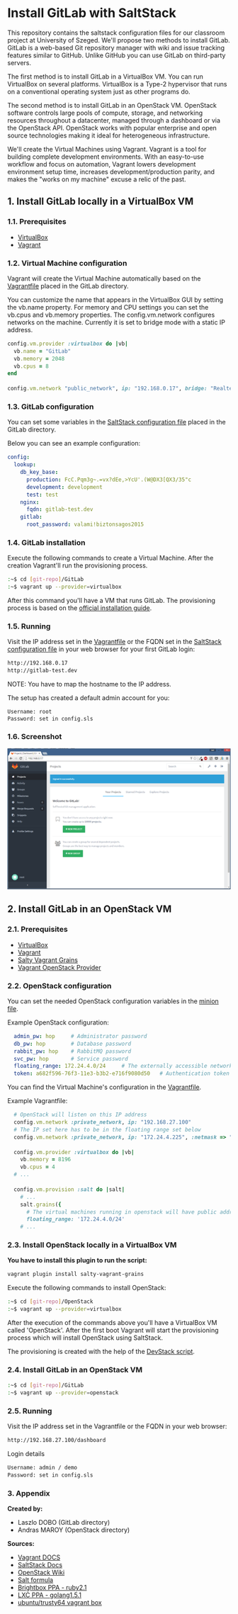 # Install GitLab with SaltStack

This repository contains the saltstack configuration files for our classroom project at University of Szeged. We'll propose two methods to install GitLab. GitLab is a web-based Git repository manager with wiki and issue tracking features similar to GitHub. Unlike GitHub you can use GitLab on third-party servers.

The first method is to install GitLab in a VirtualBox VM. You can run VirtualBox on several platforms. VirtualBox is a Type-2 hypervisor that runs on a conventional operating system just as other programs do.

The second method is to install GitLab in an OpenStack VM. OpenStack software controls large pools of compute, storage, and networking resources throughout a datacenter, managed through a dashboard or via the OpenStack API. OpenStack works with popular enterprise and open source technologies making it ideal for heterogeneous infrastructure.

We'll create the Virtual Machines using Vagrant. Vagrant is a tool for building complete development environments. With an easy-to-use workflow and focus on automation, Vagrant lowers development environment setup time, increases development/production parity, and makes the "works on my machine" excuse a relic of the past.

## 1. Install GitLab locally in a VirtualBox VM

### 1.1. Prerequisites
 - [VirtualBox](https://www.virtualbox.org/)
 - [Vagrant](https://www.vagrantup.com/)

### 1.2. Virtual Machine configuration

Vagrant will create the Virtual Machine automatically based on the [Vagrantfile](GitLab/Vagrantfile) placed in the GitLab directory.

You can customize the name that appears in the VirtualBox GUI by setting the vb.name property. For memory and CPU settings you can set the vb.cpus and vb.memory properties. The config.vm.network configures networks on the machine. Currently it is set to bridge mode with a static IP address.

```ruby
config.vm.provider :virtualbox do |vb|
  vb.name = "GitLab"
  vb.memory = 2048
  vb.cpus = 8
end

config.vm.network "public_network", ip: "192.168.0.17", bridge: "Realtek PCIe GBE Family Controller"
```

### 1.3. GitLab configuration
You can set some variables in the [SaltStack configuration file](GitLab/saltstack/pillar/config.sls) placed in the GitLab directory.

Below you can see an example configuration:

```yaml
config:
  lookup:
    db_key_base:
      production: FcC.Pqm3g~.=vx?dEe,>YcU'.(W@DX3[QX3/35"c
      development: development
      test: test
    nginx:
      fqdn: gitlab-test.dev
    gitlab:
      root_password: valami!biztonsagos2015
```

### 1.4. GitLab installation
Execute the following commands to create a Virtual Machine. After the creation Vagrant'll run the provisioning process.

```sh
:~$ cd [git-repo]/GitLab
:~$ vagrant up --provider=virtualbox
```

After this command you'll have a VM that runs GitLab. The provisioning process is based on the [official installation guide](https://github.com/gitlabhq/gitlabhq/blob/master/doc/install/installation.md).

### 1.5. Running

Visit the IP address set in the [Vagrantfile](GitLab/Vagrantfile) or the FQDN set in the [SaltStack configuration file](GitLab/saltstack/pillar/config.sls) in your web browser for your first GitLab login:

```sh
http://192.168.0.17
http://gitlab-test.dev
```
NOTE: You have to map the hostname to the IP address.

The setup has created a default admin account for you:

```
Username: root
Password: set in config.sls
```
### 1.6. Screenshot
![alt text](screenshot.png "Kepernyokep")

## 2. Install GitLab in an OpenStack VM

### 2.1. Prerequisites
 - [VirtualBox](https://www.virtualbox.org/)
 - [Vagrant](https://www.vagrantup.com/)
 - [Salty Vagrant Grains](https://github.com/ahmadsherif/salty-vagrant-grains)
 - [Vagrant OpenStack Provider](https://github.com/cloudbau/vagrant-openstack-plugin)

### 2.2. OpenStack configuration

You can set the needed OpenStack configuration variables in the [minion file](OpenStack/saltstack/etc/minion).

Example OpenStack configuration:
```yaml
  admin_pw: hop     # Administrator password
  db_pw: hop        # Database password
  rabbit_pw: hop    # RabbitMQ password
  svc_pw: hop       # Service password
  floating_range: 172.24.4.0/24     # The externally accessible network address range
  token: a682f596-76f3-11e3-b3b2-e716f9080d50   # Authentication token
```

You can find the Virtual Machine's configuration in the [Vagrantfile](OpenStack/Vagrantfile).

Example Vagrantfile:
```ruby
  # OpenStack will listen on this IP address
  config.vm.network :private_network, ip: "192.168.27.100"
  # The IP set here has to be in the floating range set below
  config.vm.network :private_network, ip: "172.24.4.225", :netmask => "255.255.255.0", :auto_config => false

  config.vm.provider :virtualbox do |vb|
    vb.memory = 8196
    vb.cpus = 4
  # ...

  config.vm.provision :salt do |salt|
    # ...
    salt.grains({
      # The virtual machines running in openstack will have public addresses in this range
      floating_range: '172.24.4.0/24'
    # ...
```

### 2.3. Install OpenStack locally in a VirtualBox VM

**You have to install this plugin to run the script:**
```sh
vagrant plugin install salty-vagrant-grains
```

Execute the following commands to install OpenStack:

```sh
:~$ cd [git-repo]/OpenStack
:~$ vagrant up --provider=virtualbox
```

After the execution of the commands above you'll have a VirtualBox VM called 'OpenStack'. After the first boot Vagrant will start the provisioning process which will install OpenStack using SaltStack.

The provisioning is created with the help of the [DevStack script](http://docs.openstack.org/developer/devstack).

### 2.4. Install GitLab in an OpenStack VM

```sh
:~$ cd [git-repo]/GitLab
:~$ vagrant up --provider=openstack
```

### 2.5. Running

Visit the IP address set in the Vagrantfile or the FQDN in your web browser:

```sh
http://192.168.27.100/dashboard
```
Login details

```sh
Username: admin / demo
Password: set in config.sls
```

### 3. Appendix

**Created by:**
 - Laszlo DOBO (GitLab directory)
 - Andras MAROY (OpenStack directory)

**Sources:**
 - [Vagrant DOCS](https://docs.vagrantup.com/v2/)
 - [SaltStack Docs](https://docs.saltstack.com/en/latest/ref/states/all/index.html)
 - [OpenStack Wiki](https://wiki.openstack.org/wiki/Main_Page)
 - [Salt formula](https://github.com/saltstack-formulas/salt-formula)
 - [Brightbox PPA - ruby2.1](https://www.brightbox.com/blog/2014/01/09/ruby-2-1-ubuntu-packages/)
 - [LXC PPA - golang1.5.1](https://launchpad.net/~ubuntu-lxc/+archive/ubuntu/lxd-stable)
 - [ubuntu/trusty64 vagrant box](https://atlas.hashicorp.com/ubuntu/boxes/trusty64)
